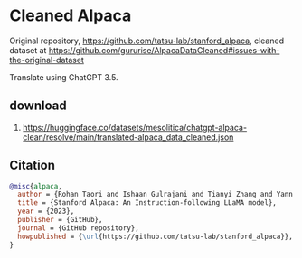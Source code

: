 # Cleaned Alpaca

Original repository, https://github.com/tatsu-lab/stanford_alpaca, cleaned dataset at https://github.com/gururise/AlpacaDataCleaned#issues-with-the-original-dataset

Translate using ChatGPT 3.5.

## download

1. https://huggingface.co/datasets/mesolitica/chatgpt-alpaca-clean/resolve/main/translated-alpaca_data_cleaned.json

## Citation

```bibtex
@misc{alpaca,
  author = {Rohan Taori and Ishaan Gulrajani and Tianyi Zhang and Yann Dubois and Xuechen Li and Carlos Guestrin and Percy Liang and Tatsunori B. Hashimoto },
  title = {Stanford Alpaca: An Instruction-following LLaMA model},
  year = {2023},
  publisher = {GitHub},
  journal = {GitHub repository},
  howpublished = {\url{https://github.com/tatsu-lab/stanford_alpaca}},
}
```